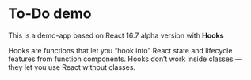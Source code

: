 
# To-Do demo

This is a demo-app based on React 16.7 alpha version with **Hooks**  

Hooks are functions that let you “hook into” React state and lifecycle features from function components. Hooks don’t work inside classes — they let you use React without classes.